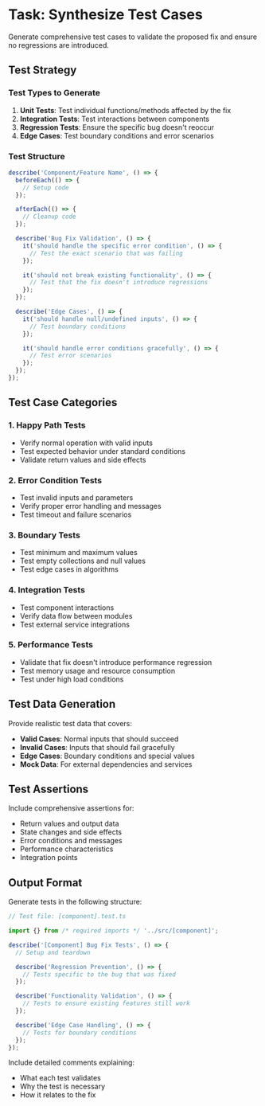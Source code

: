 # Task: Synthesize Test Cases

Generate comprehensive test cases to validate the proposed fix and ensure no regressions are introduced.

## Test Strategy

### Test Types to Generate

1. **Unit Tests**: Test individual functions/methods affected by the fix
2. **Integration Tests**: Test interactions between components
3. **Regression Tests**: Ensure the specific bug doesn't reoccur
4. **Edge Cases**: Test boundary conditions and error scenarios

### Test Structure

```typescript
describe('Component/Feature Name', () => {
  beforeEach(() => {
    // Setup code
  });

  afterEach(() => {
    // Cleanup code
  });

  describe('Bug Fix Validation', () => {
    it('should handle the specific error condition', () => {
      // Test the exact scenario that was failing
    });

    it('should not break existing functionality', () => {
      // Test that the fix doesn't introduce regressions
    });
  });

  describe('Edge Cases', () => {
    it('should handle null/undefined inputs', () => {
      // Test boundary conditions
    });

    it('should handle error conditions gracefully', () => {
      // Test error scenarios
    });
  });
});
```

## Test Case Categories

### 1. Happy Path Tests

- Verify normal operation with valid inputs
- Test expected behavior under standard conditions
- Validate return values and side effects

### 2. Error Condition Tests

- Test invalid inputs and parameters
- Verify proper error handling and messages
- Test timeout and failure scenarios

### 3. Boundary Tests

- Test minimum and maximum values
- Test empty collections and null values
- Test edge cases in algorithms

### 4. Integration Tests

- Test component interactions
- Verify data flow between modules
- Test external service integrations

### 5. Performance Tests

- Validate that fix doesn't introduce performance regression
- Test memory usage and resource consumption
- Test under high load conditions

## Test Data Generation

Provide realistic test data that covers:

- **Valid Cases**: Normal inputs that should succeed
- **Invalid Cases**: Inputs that should fail gracefully
- **Edge Cases**: Boundary conditions and special values
- **Mock Data**: For external dependencies and services

## Test Assertions

Include comprehensive assertions for:

- Return values and output data
- State changes and side effects
- Error conditions and messages
- Performance characteristics
- Integration points

## Output Format

Generate tests in the following structure:

```typescript
// Test file: [component].test.ts

import {} from /* required imports */ '../src/[component]';

describe('[Component] Bug Fix Tests', () => {
  // Setup and teardown

  describe('Regression Prevention', () => {
    // Tests specific to the bug that was fixed
  });

  describe('Functionality Validation', () => {
    // Tests to ensure existing features still work
  });

  describe('Edge Case Handling', () => {
    // Tests for boundary conditions
  });
});
```

Include detailed comments explaining:

- What each test validates
- Why the test is necessary
- How it relates to the fix
